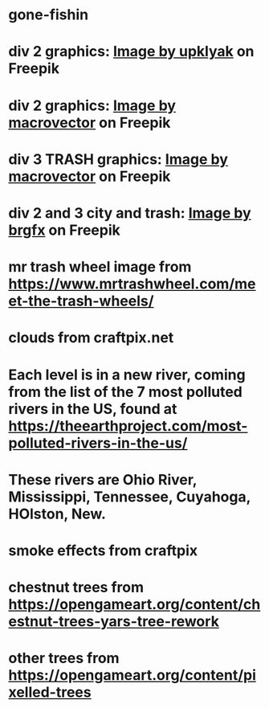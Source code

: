 # gone-fishin
# div 2 graphics: <a href="https://www.freepik.com/free-vector/seamless-game-ground-textures_28590580.htm#query=game%20asset&position=26&from_view=keyword&track=ais">Image by upklyak</a> on Freepik
# div 2 graphics: <a href="https://www.freepik.com/free-vector/computer-game-landscapes-collection_9586315.htm#query=game%20asset&position=41&from_view=keyword&track=ais">Image by macrovector</a> on Freepik
# div 3 TRASH graphics: <a href="https://www.freepik.com/free-vector/rotten-food-trash-containers-cartoon-set-fruits-vegetables-meat-products-unsuitable-use-isolated-vector-illustration_40275073.htm#query=trash&position=1&from_view=search&track=sph">Image by macrovector</a> on Freepik
# div 2 and 3 city and trash: <a href="https://www.freepik.com/free-vector/pollution-litter-rubbish-trash-objects-isolated_5982927.htm#query=trash&position=11&from_view=search&track=sph">Image by brgfx</a> on Freepik
# mr trash wheel image from https://www.mrtrashwheel.com/meet-the-trash-wheels/
# clouds from craftpix.net 
# Each level is in a new river, coming from the list of the 7 most polluted rivers in the US, found at https://theearthproject.com/most-polluted-rivers-in-the-us/
# These rivers are Ohio River, Mississippi, Tennessee, Cuyahoga, HOlston, New. 
# smoke effects from craftpix
# chestnut trees from https://opengameart.org/content/chestnut-trees-yars-tree-rework
# other trees from https://opengameart.org/content/pixelled-trees